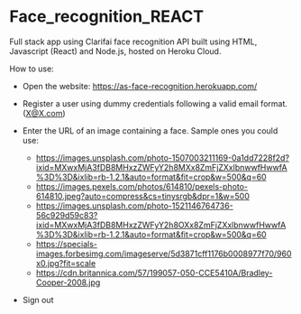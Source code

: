 # Face_recognition_REACT
Full stack app using Clarifai face recognition API built using HTML, Javascript (React) and Node.js, hosted on Heroku Cloud.

How to use:

- Open the website: https://as-face-recognition.herokuapp.com/

- Register a user using dummy credentials following a valid email format. (X@X.com)

- Enter the URL of an image containing a face. Sample ones you could use:
  - https://images.unsplash.com/photo-1507003211169-0a1dd7228f2d?ixid=MXwxMjA3fDB8MHxzZWFyY2h8MXx8ZmFjZXxlbnwwfHwwfA%3D%3D&ixlib=rb-1.2.1&auto=format&fit=crop&w=500&q=60
  - https://images.pexels.com/photos/614810/pexels-photo-614810.jpeg?auto=compress&cs=tinysrgb&dpr=1&w=500
  - https://images.unsplash.com/photo-1521146764736-56c929d59c83?ixid=MXwxMjA3fDB8MHxzZWFyY2h8OXx8ZmFjZXxlbnwwfHwwfA%3D%3D&ixlib=rb-1.2.1&auto=format&fit=crop&w=500&q=60
  - https://specials-images.forbesimg.com/imageserve/5d3871cff1176b0008977f70/960x0.jpg?fit=scale
  - https://cdn.britannica.com/57/199057-050-CCE5410A/Bradley-Cooper-2008.jpg
  
- Sign out
